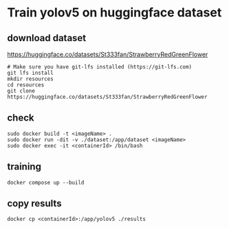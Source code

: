 # Train yolov5 on huggingface dataset
## download dataset
https://huggingface.co/datasets/St333fan/StrawberryRedGreenFlower
```
# Make sure you have git-lfs installed (https://git-lfs.com)
git lfs install
mkdir resources
cd resources
git clone https://huggingface.co/datasets/St333fan/StrawberryRedGreenFlower
```

## check 
```
sudo docker build -t <imageName> .
sudo docker run -dit -v ./dataset:/app/dataset <imageName>
sudo docker exec -it <containerId> /bin/bash
```

## training
```
docker compose up --build
```

## copy results
```
docker cp <containerId>:/app/yolov5 ./results
```